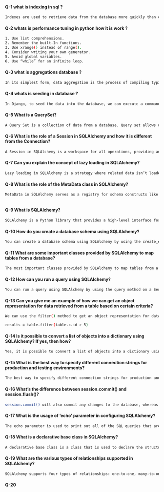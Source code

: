 #### Q-1 what is indexing in sql ?

```bash
Indexes are used to retrieve data from the database more quickly than otherwise. The users cannot see the indexes, they are just used to speed up searches/queries. Note: Updating a table with indexes takes more time than updating a table without (because the indexes also need an update). 
```

#### Q-2 whats is performance tuning in python how it is work ?

```bash 
1. Use list comprehensions.
2. Remember the built-In functions.
3. Use xrange() instead of range().
4. Consider writing your own generator.
5. Avoid global variables.
6. Use “while” for an infinite loop.

```

#### Q-3 what is aggregations database ? 

```bash
In its simplest form, data aggregation is the process of compiling typically [large] amounts of information from a given database and organizing it into a more consumable and comprehensive medium.

```

#### Q-4 whats is seeding in database ? 

```bash
In Django, to seed the data into the database, we can execute a command python manage.py loaddata <file>. The file is the file with the specification of the initial data that we want to store into the database. We can write the data you want to store into the database with the format XML, JSON, or YAML. In our project, we use JSON. Here is an example for the Admin model: 
```

#### Q-5 What is a QuerySet?

```bash
A Query Set is a collection of data from a database. Query set allows us to get data easily, by allowing us to filter, create, order, etc. 

```

#### Q-6 What is the role of a Session in SQLAlchemy and how it is different from the Connection?

```bash
A Session in SQLAlchemy is a workspace for all operations, providing an interface between Python and the database. It holds onto objects until changes are committed to the database. A Connection, on the other hand, is a conduit for raw SQL statements. The key difference lies in their functionality: Sessions manage transactions at ORM level while Connections handle them at core level. In essence, Sessions offer higher-level, Pythonic access to database operations, whereas Connections provide lower-level, direct interaction with the database via SQL.

```
 
#### Q-7 Can you explain the concept of lazy loading in SQLAlchemy?

```bash
Lazy loading in SQLAlchemy is a strategy where related data isn’t loaded from the database until it’s needed. This approach can improve performance by reducing initial load times and memory usage. There are three types of lazy loading: ‘select’, ‘joined’ and ‘subquery’.

```

#### Q-8 What is the role of the MetaData class in SQLAlchemy?

```bash
MetaData in SQLAlchemy serves as a registry for schema constructs like tables. It collects Table objects and provides SQL generation services.
 
```

#### Q-9 What is SQLAlchemy?

```bash
SQLAlchemy is a Python library that provides a high-level interface for working with relational databases such as MySQL, PostgreSQL, and SQLite. It offers a powerful ORM (Object Relational Mapper) that makes it easy to work with database objects in Python.

```

#### Q-10 How do you create a database schema using SQLAlchemy?

```bash 
You can create a database schema using SQLAlchemy by using the create_engine() function. This function will create a new database based on the parameters that you specify.

```

#### Q-11 What are some important classes provided by SQLAlchemy to map tables from a database?

```bash
The most important classes provided by SQLAlchemy to map tables from a database are the Table, MetaData, and Column classes. The Table class represents a table in a database, the MetaData class represents the schema for a database, and the Column class represents a column in a database table.

```

#### Q-12 How can you run a query using SQLAlchemy?

```bash 
You can run a query using SQLAlchemy by using the query method on a Session object. This will return a ResultProxy, which you can then use to access the results of the query.
```

#### Q-13 Can you give me an example of how we can get an object representation for data retrieved from a table based on certain criteria?

```bash
We can use the filter() method to get an object representation for data retrieved from a table based on certain criteria.

results = table.filter(table.c.id > 5)

```

#### Q-14 Is it possible to convert a list of objects into a dictionary using SQLAlchemy? If yes, then how?

```bash
Yes, it is possible to convert a list of objects into a dictionary using SQLAlchemy. This can be done using the `as_dict` function.

```

#### Q-15  What is the best way to specify different connection strings for production and testing environments?

```bash
The best way to specify different connection strings for production and testing environments is to use environment variables.

```

#### Q-16 What’s the difference between session.commit() and session.flush()?

```bash
session.commit() will also commit any changes to the database, whereas session.flush() will only flush the changes to the database.

```

#### Q-17 What is the usage of ‘echo’ parameter in configuring SQLAlchemy?

```bash 
The echo parameter is used to print out all of the SQL queries that are being executed by SQLAlchemy. This can be helpful in debugging issues with your code or with SQLAlchemy itself.

```

#### Q-18 What is a declarative base class in SQLAlchemy?

```bash 
A declarative base class is a class that is used to declare the structure of a database table in SQLAlchemy. This class is used to map the columns of a database table to the fields of a Python class.

```

#### Q-19 What are the various types of relationships supported in SQLAlchemy?

```bash 
SQLAlchemy supports four types of relationships: one-to-one, many-to-one, one-to-many, and many-to-many.

```

#### Q-20
```bash 

```
